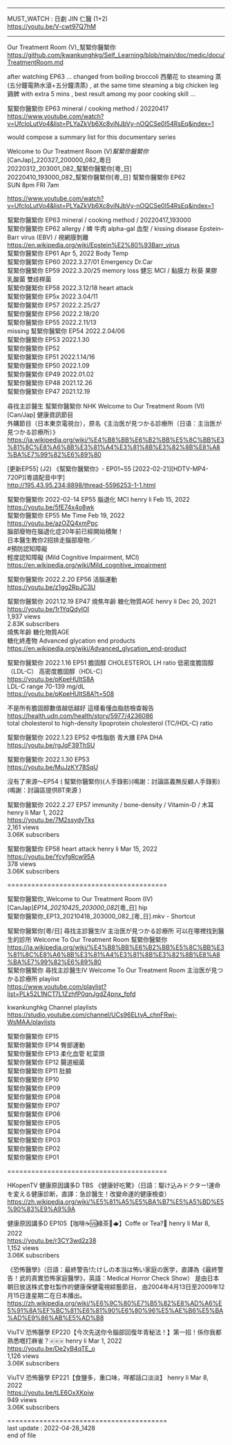 -----------------------------------------------------------  
  
MUST_WATCH : 日劇 JIN 仁醫 (1+2)  
  https://youtu.be/V-cwt97Q7hM  
  
-----------------------------------------------------------  
  
  
  
Our Treatment Room (V)_幫緊你醫緊你  
  https://github.com/kwankunghkg/Self_Learning/blob/main/doc/medic/docu/TreatmentRoom.md    
  
  
after watching EP63 ... changed from boiling broccoli 西蘭花 to steaming 蒸(五分鐘電熱水滾+五分鐘清蒸) , at the same time steaming a big chicken leg 鷄髀 with extra 5 mins , best result among my poor cooking skill ...  
  
幫緊你醫緊你 EP63 mineral / cooking method / 20220417    
  https://www.youtube.com/watch?v=UfcIoLutVo4&list=PLYaZkVb6Xc8viNJbVy-nOQCSe0I54RsEq&index=1    
  
would compose a summary list for this documentary series  
  
  
  
Welcome to Our Treatment Room (V)_幫緊你醫緊你_[CanJap]_220327_200000_082_粵日  
20220312_203001_082_幫緊你醫緊你[粵_日]  
20220410_193000_082_幫緊你醫緊你[粵_日]	幫緊你醫緊你 EP62  
SUN 8pm	FRI 7am  
  
  https://www.youtube.com/watch?v=UfcIoLutVo4&list=PLYaZkVb6Xc8viNJbVy-nOQCSe0I54RsEq&index=1  
  
幫緊你醫緊你 EP63 mineral / cooking method / 20220417_193000  
幫緊你醫緊你 EP62 allergy / 蜱 牛肉 alpha-gal 血型 / kissing disease Epstein–Barr virus (EBV)  / 視網膜剝離  
  https://en.wikipedia.org/wiki/Epstein%E2%80%93Barr_virus  
幫緊你醫緊你 EP61 Apr 5, 2022 Body Temp  
幫緊你醫緊你 EP60 2022.3.27/01 Emergency Dr.Car  
幫緊你醫緊你 EP59 2022.3.20/25 memory loss 健忘 MCI / 黏膜力 秋葵 果膠 乳酸菌 雙歧桿菌  
幫緊你醫緊你 EP58 2022.3.12/18 heart attack   
幫緊你醫緊你 EP5x 2022.3.04/11   
幫緊你醫緊你 EP57 2022.2.25/27   
幫緊你醫緊你 EP56 2022.2.18/20   
幫緊你醫緊你 EP55 2022.2.11/13   
missing 幫緊你醫緊你 EP54 2022.2.04/06   
幫緊你醫緊你 EP53 2022.1.30   
幫緊你醫緊你 EP52  
幫緊你醫緊你 EP51 2022.1.14/16   
幫緊你醫緊你 EP50 2022.1.09   
幫緊你醫緊你 EP49 2022.01.02   
幫緊你醫緊你 EP48 2021.12.26   
幫緊你醫緊你 EP47 2021.12.19   
  
  
  
  
  
尋找主診醫生 幫緊你醫緊你 NHK Welcome to Our Treatment Room (VI) [Can/Jap] 健康資訊節目  
外購節目（日本東京電視台），原名《主治医が見つかる診療所（日语：主治医が見つかる診療所）》  
  https://ja.wikipedia.org/wiki/%E4%B8%BB%E6%B2%BB%E5%8C%BB%E3%81%8C%E8%A6%8B%E3%81%A4%E3%81%8B%E3%82%8B%E8%A8%BA%E7%99%82%E6%89%80  
  
[更新EP55] (J2) 《幫緊你醫緊你》- EP01~55 [2022-02-21][HDTV-MP4-720P][粵語配音中字]  
  http://195.43.95.234:8898/thread-5596253-1-1.html  
  
  
  
  
幫緊你醫緊你 2022-02-14 EP55 腦退化 MCI		henry li Feb 15, 2022  
  https://youtu.be/5fE74x4o8wk  
幫緊你醫緊你 EP55		Me Time  Feb 19, 2022  
  https://youtu.be/azOZQ4xmPpc  
腦部廢物在腦退化症20年前已經開始積聚！　  
日本醫生教你2招排走腦部廢物／  
#預防認知障礙  
輕度認知障礙 (Mild Cognitive Impairment, MCI)  
  https://en.wikipedia.org/wiki/Mild_cognitive_impairment  
  
幫緊你醫緊你 2022.2.20 EP56 活腦運動  
  https://youtu.be/z1gg2RpJC3U  
  
  
幫緊你醫緊你 2021.12.19 EP47 燒焦年齡 糖化物質AGE		henry li Dec 20, 2021  
  https://youtu.be/1r1YqQdyIOI  
1,937 views  
2.83K subscribers  
燒焦年齡 糖化物質AGE  
糖化終產物 Advanced glycation end products  
  https://en.wikipedia.org/wiki/Advanced_glycation_end-product  
  
  
  
幫緊你醫緊你 2022.1.16 EP51 膽固醇 CHOLESTEROL LH ratio  低密度膽固醇（LDL-C） 高密度膽固醇（HDL-C）  
  https://youtu.be/pKpeHUltS8A  
LDL-C range 70-139 mg/dL  
  https://youtu.be/pKpeHUltS8A?t=508  
   
不是所有膽固醇數值越低越好 這樣看懂血脂肪檢查報告  
  https://health.udn.com/health/story/5977/4236086  
total cholesterol to high-density lipoprotein cholesterol (TC/HDL-C) ratio  
  
  
幫緊你醫緊你 2022.1.23 EP52 中性脂肪 青大膳 EPA DHA  
  https://youtu.be/rgJqF39ThSU  
  
幫緊你醫緊你 2022.1.30 EP53   
  https://youtu.be/MuJzKY78SqU  
  
  
沒有了來源～EP54 ( 幫緊你醫緊你)(人手錄影)(鳴謝：討論區義無反顧人手錄影)(鳴謝：討論區提供BT來源 )  
  
  
幫緊你醫緊你 2022.2.27 EP57 immunity / bone-density / Vitamin-D / 木耳		henry li Mar 1, 2022  
  https://youtu.be/7M2ssydyTks  
2,161 views  
3.06K subscribers  
  
幫緊你醫緊你 EP58 heart attack		henry li Mar 15, 2022  
  https://youtu.be/YcyfgRcw95A  
378 views  
3.06K subscribers  
  
  
  ========================================    
  
  
幫緊你醫緊你_Welcome to Our Treatment Room (IV)[CanJap]_EP14_20210425_203000_082_[粵_日] hip  
幫緊你醫緊你_EP13_20210418_203000_082_[粵_日].mkv - Shortcut  
  
幫緊你醫緊你[粵/日]		尋找主診醫生IV 主治医が見つかる診療所 可以在哪裡找到醫生的診所 Welcome To Our Treatment Room 幫緊你醫緊你  
	https://ja.wikipedia.org/wiki/%E4%B8%BB%E6%B2%BB%E5%8C%BB%E3%81%8C%E8%A6%8B%E3%81%A4%E3%81%8B%E3%82%8B%E8%A8%BA%E7%99%82%E6%89%80  
幫緊你醫緊你 尋找主診醫生IV Welcome To Our Treatment Room	主治医が見つかる診療所 playlist   
	https://www.youtube.com/playlist?list=PLk52L1NCT7L1ZzhfP0qnJgdZ4pnx_fpfd  
  
kwankunghkg Channel playlists  
	https://studio.youtube.com/channel/UCs96ELtyA_chnFRwj-WsMAA/playlists  
  
  
  
幫緊你醫緊你 EP15  
幫緊你醫緊你 EP14 臀部運動  
幫緊你醫緊你 EP13 柔化血管 紅菜頭  
幫緊你醫緊你 EP12 腸道細菌  
幫緊你醫緊你 EP11 肚腩  
幫緊你醫緊你 EP10  
幫緊你醫緊你 EP09  
幫緊你醫緊你 EP08  
幫緊你醫緊你 EP07  
幫緊你醫緊你 EP06  
幫緊你醫緊你 EP05  
幫緊你醫緊你 EP04  
幫緊你醫緊你 EP03  
幫緊你醫緊你 EP02  
幫緊你醫緊你 EP01  
  
  
  
  
  
  ========================================    
  
  
HKopenTV 健康原因講多D TBS 《健康好吃驚》（日語：駆け込みドクター!運命を変える健康診断，直譯：急診醫生！改變命運的健康檢查）  
  https://zh.wikipedia.org/wiki/%E5%81%A5%E5%BA%B7%E5%A5%BD%E5%90%83%E9%A9%9A  
  
  
健康原因講多D EP105【咖啡☕🆚綠茶🍵🫖】Coffe or Tea?👀		henry li Mar 8, 2022  
  https://youtu.be/r3CY3wd2z38  
1,152 views  
3.06K subscribers  
  
  
  
  
《恐怖醫學》（日語：最終警告!たけしの本当は怖い家庭の医学，直譯為《最終警告！武的真實恐怖家庭醫學》，英語：Medical Horror Check Show） 是由日本朝日放送株式會社製作的健康保健電視綜藝節目， 由2004年4月13日至2009年12月15日逢星期二在日本播出。   
  https://zh.wikipedia.org/wiki/%E6%9C%80%E7%B5%82%E8%AD%A6%E5%91%8A%EF%BC%81%E6%81%90%E6%80%96%E5%AE%B6%E5%BA%AD%E9%86%AB%E5%AD%B8  
  
  
ViuTV 恐怖醫學 EP220【今次先送你令腦部回復年青秘法！】第一招！係你我都熟悉嘅打麻雀？🀅🀅🀅		henry li Mar 1, 2022  
  https://youtu.be/De2yB4qTE_o  
1,126 views  
3.06K subscribers  
  
ViuTV 恐怖醫學 EP221【食鹽多，重口味，咩都話口淡淡】		henry li Mar 8, 2022  
  https://youtu.be/tLE6OxXKpiw   
949 views  
3.06K subscribers  
  
  
  
  
  
  
========================================    
last update : 2022-04-28_1428    
end of file    

